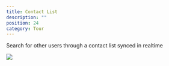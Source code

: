 ```yaml
---
title: Contact List
description: ""
position: 24
category: Tour
---
```


Search for other users through a contact list synced in realtime

<img class="w-64 m-auto" src="/images/tour/user-contacts-search.gif" />
